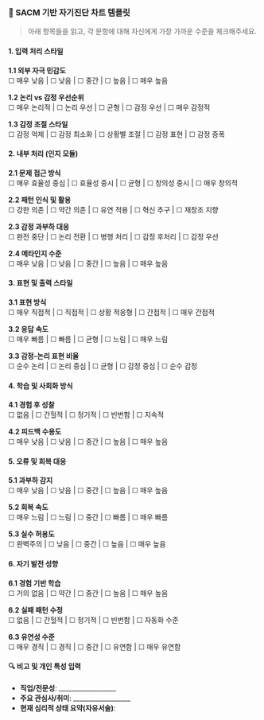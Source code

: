 ### 🧠 SACM 기반 자기진단 차트 템플릿

> 아래 항목들을 읽고, 각 문항에 대해 자신에게 가장 가까운 수준을 체크해주세요.

#### **1. 입력 처리 스타일**

**1.1 외부 자극 민감도**  
☐ 매우 낮음 | ☐ 낮음 | ☐ 중간 | ☐ 높음 | ☐ 매우 높음

**1.2 논리 vs 감정 우선순위**  
☐ 매우 논리적 | ☐ 논리 우선 | ☐ 균형 | ☐ 감정 우선 | ☐ 매우 감정적

**1.3 감정 조절 스타일**  
☐ 감정 억제 | ☐ 감정 최소화 | ☐ 상황별 조절 | ☐ 감정 표현 | ☐ 감정 증폭

#### **2. 내부 처리 (인지 모듈)**

**2.1 문제 접근 방식**  
☐ 매우 효율성 중심 | ☐ 효율성 중시 | ☐ 균형 | ☐ 창의성 중시 | ☐ 매우 창의적

**2.2 패턴 인식 및 활용**  
☐ 강한 의존 | ☐ 약간 의존 | ☐ 유연 적용 | ☐ 혁신 추구 | ☐ 재창조 지향

**2.3 감정 과부하 대응**  
☐ 완전 중단 | ☐ 논리 전환 | ☐ 병행 처리 | ☐ 감정 후처리 | ☐ 감정 우선

**2.4 메타인지 수준**  
☐ 매우 낮음 | ☐ 낮음 | ☐ 중간 | ☐ 높음 | ☐ 매우 높음

#### **3. 표현 및 출력 스타일**

**3.1 표현 방식**  
☐ 매우 직접적 | ☐ 직접적 | ☐ 상황 적응형 | ☐ 간접적 | ☐ 매우 간접적

**3.2 응답 속도**  
☐ 매우 빠름 | ☐ 빠름 | ☐ 균형 | ☐ 느림 | ☐ 매우 느림

**3.3 감정-논리 표현 비율**  
☐ 순수 논리 | ☐ 논리 중심 | ☐ 균형 | ☐ 감정 중심 | ☐ 순수 감정

#### **4. 학습 및 사회화 방식**

**4.1 경험 후 성찰**  
☐ 없음 | ☐ 간헐적 | ☐ 정기적 | ☐ 빈번함 | ☐ 지속적

**4.2 피드백 수용도**  
☐ 매우 낮음 | ☐ 낮음 | ☐ 중간 | ☐ 높음 | ☐ 매우 높음

#### **5. 오류 및 회복 대응**

**5.1 과부하 감지**  
☐ 매우 낮음 | ☐ 낮음 | ☐ 중간 | ☐ 높음 | ☐ 매우 높음

**5.2 회복 속도**  
☐ 매우 느림 | ☐ 느림 | ☐ 중간 | ☐ 빠름 | ☐ 매우 빠름

**5.3 실수 허용도**  
☐ 완벽주의 | ☐ 낮음 | ☐ 중간 | ☐ 높음 | ☐ 매우 높음

#### **6. 자기 발전 성향**

**6.1 경험 기반 학습**  
☐ 거의 없음 | ☐ 약간 | ☐ 중간 | ☐ 높음 | ☐ 매우 높음

**6.2 실패 패턴 수정**  
☐ 없음 | ☐ 간헐적 | ☐ 정기적 | ☐ 빈번함 | ☐ 자동화 수준

**6.3 유연성 수준**  
☐ 매우 경직 | ☐ 경직 | ☐ 중간 | ☐ 유연함 | ☐ 매우 유연함

#### 🔍 비고 및 개인 특성 입력

- **직업/전문성**: __________________
- **주요 관심사/취미**: __________________
- **현재 심리적 상태 요약(자유서술)**:  